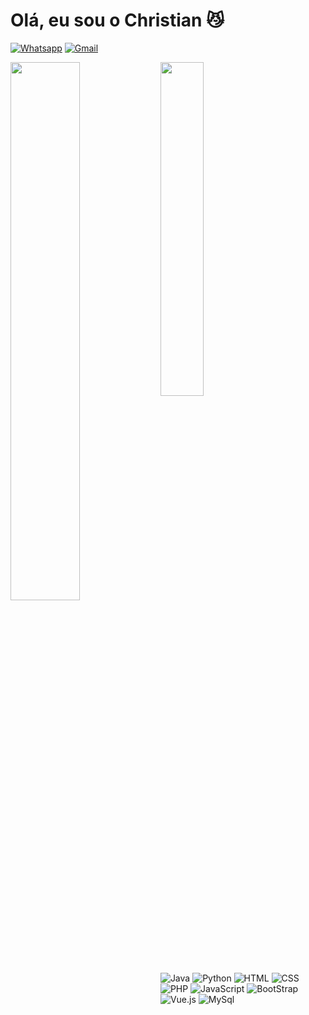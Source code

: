 # Olá, eu sou o Christian 😼

[![Whatsapp](https://img.shields.io/badge/WhatsApp-25D366?style=for-the-badge&logo=whatsapp&logoColor=white)](https://wa.me/5531996495901)
[![Gmail](https://img.shields.io/badge/Gmail-D14836?style=for-the-badge&logo=gmail&logoColor=white)](mailto:christianvatvt@gmail.com)

<img align="left" width=47% src="https://github-readme-stats.vercel.app/api?username=ChristianVRT&theme=dark">
<img width=37% src="https://github-readme-stats.vercel.app/api/top-langs/?username=ChristianVRT&layout=compact&theme=dark&size_weight=0&count_weight=0.5">

![Java](https://img.shields.io/badge/Java-ED8B00?style=for-the-badge&logo=openjdk&logoColor=white)
![Python](https://img.shields.io/badge/python-3670A0?style=for-the-badge&logo=python&logoColor=ffdd54)
![HTML](https://img.shields.io/badge/HTML-239120?style=for-the-badge&logo=html5&logoColor=white)
![CSS](https://img.shields.io/badge/CSS-239120?&style=for-the-badge&logo=css3&logoColor=white)
![PHP](https://img.shields.io/badge/PHP-777BB4?style=for-the-badge&logo=php&logoColor=white)
![JavaScript](https://img.shields.io/badge/JavaScript-F7DF1E?style=for-the-badge&logo=javascript&logoColor=black)
![BootStrap](https://img.shields.io/badge/Bootstrap-563D7C?style=for-the-badge&logo=bootstrap&logoColor=white)
![Vue.js](https://img.shields.io/badge/Vue.js-35495E?style=for-the-badge&logo=vuedotjs&logoColor=4FC08D)
![MySql](https://img.shields.io/badge/MySQL-00000F?style=for-the-badge&logo=mysql&logoColor=white)



